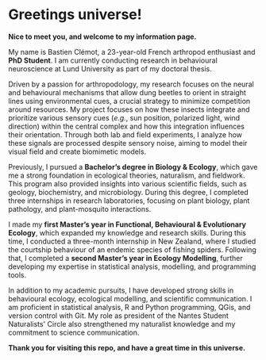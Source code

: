 # **Greetings universe!**

**Nice to meet you, and welcome to my information page.**

My name is Bastien Clémot, a 23-year-old French arthropod enthusiast and **PhD Student**. I am currently conducting research in behavioural neuroscience at Lund University as part of my doctoral thesis.

Driven by a passion for arthropodology, my research focuses on the neural and behavioural mechanisms that allow dung beetles to orient in straight lines using environmental cues, a crucial strategy to minimize competition around resources. My project focuses on how these insects integrate and prioritize various sensory cues (_e.g._, sun position, polarized light, wind direction) within the central complex and how this integration influences their orientation. Through both lab and field experiments, I analyze how these signals are processed despite sensory noise, aiming to model their visual field and create biomimetic models.

Previously, I pursued a **Bachelor’s degree in Biology & Ecology**, which gave me a strong foundation in ecological theories, naturalism, and fieldwork. This program also provided insights into various scientific fields, such as geology, biochemistry, and microbiology. During this degree, I completed three internships in research laboratories, focusing on plant biology, plant pathology, and plant-mosquito interactions.

I made my **first Master’s year in Functional, Behavioural & Evolutionary Ecology**, which expanded my knowledge and research skills. During this time, I conducted a three-month internship in New Zealand, where I studied the courtship behaviour of an endemic species of fishing spiders. Following that, I completed a **second Master’s year in Ecology Modelling**, further developing my expertise in statistical analysis, modelling, and programming tools.

In addition to my academic pursuits, I have developed strong skills in behavioural ecology, ecological modelling, and scientific communication. I am proficient in statistical analysis, R and Python programming, QGis, and version control with Git. My role as president of the Nantes Student Naturalists' Circle also strengthened my naturalist knowledge and my commitment to science communication.

**Thank you for visiting this repo, and have a great time in this universe.**
